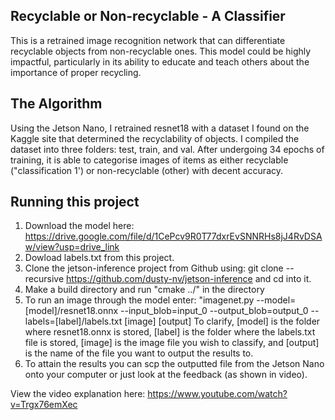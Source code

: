 ## Recyclable or Non-recyclable - A Classifier

 This is a retrained image recognition network that can differentiate recyclable objects from non-recyclable ones. This model could be highly impactful, particularly in its ability to educate and teach others about the importance of proper recycling. 




## The Algorithm

Using the Jetson Nano, I retrained resnet18 with a dataset I found on the Kaggle site that determined the recyclability of objects. I compiled the dataset into three folders: test, train, and val. After undergoing 34 epochs of training, it is able to categorise images of items as either recyclable ("classification 1') or non-recyclable (other) with decent accuracy.


## Running this project

1. Download the model here: https://drive.google.com/file/d/1CePcv9R0T77dxrEvSNNRHs8jJ4RvDSAw/view?usp=drive_link
2. Dowload labels.txt from this project.
3. Clone the jetson-inference project from Github using: git clone --recursive https://github.com/dusty-nv/jetson-inference and cd into it.
4. Make a build directory and run "cmake ../" in the directory
5. To run an image through the model enter: "imagenet.py --model=[model]/resnet18.onnx --input_blob=input_0 --output_blob=output_0 --labels=[label]/labels.txt [image] [output] To clarify, [model] is the folder where resnet18.onnx is stored, [label] is the folder where the labels.txt file is stored, [image] is the image file you wish to classify, and [output] is the name of the file you want to output the results to.
6. To attain the results you can scp the outputted file from the Jetson Nano onto your computer or just look at the feedback (as shown in video).

View the video explanation here: https://www.youtube.com/watch?v=Trgx76emXec
